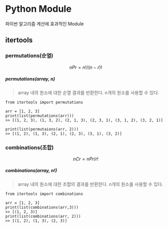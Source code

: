 # Python Module

파이썬 알고리즘 계산에 효과적인 Module



## itertools

### permutations(순열)

$$
nPr = n!/(n-r)!
$$

##### permutations(array, n)

> array 내의 원소에 대한 순열 결과를 반환한다. n개의 원소를 사용할 수 있다.

```
from itertools import permutations

arr = [1, 2, 3]
print(list(permutations(arr)))
>> [(1, 2, 3), (1, 3, 2), (2, 1, 3), (2, 3, 1), (3, 1, 2), (3, 2, 1)]

print(list(permutaions(arr, 2)))
>> [(1, 2), (1, 3), (2, 1), (2, 3), (3, 1), (3, 2)]
```



### combinations(조합)

$$
nCr = nPr/r!
$$

##### combinations(array, n!)

> array 내의 원소에 대한 조합의 결과를 반환한다. n개의 원소를 사용할 수 있다.

```
from itertools import combinations

arr = [1, 2, 3]
print(list(combinations(arr,3)))
>> [(1, 2, 3)]
print(list(combinations(arr, 2)))
>> [(1, 2), (1, 3), (2, 3)]
```

